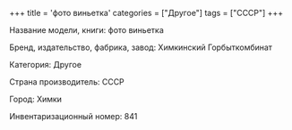 +++
title = 'фото виньетка'
categories = ["Другое"]
tags = ["СССР"]
+++

Название модели, книги: фото виньетка

Бренд, издательство, фабрика, завод: Химкинский Горбыткомбинат

Категория: Другое

Страна производитель: СССР

Город: Химки

Инвентаризационный номер: 841

